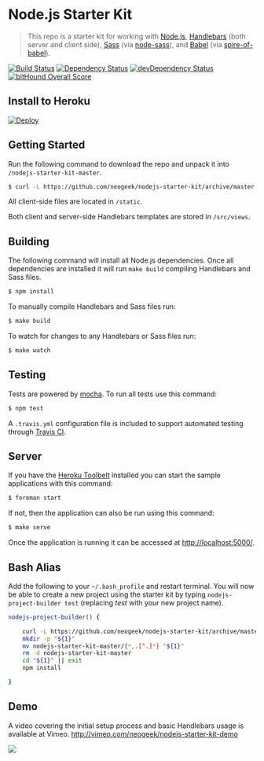 # Node.js Starter Kit

> This repo is a starter kit for working with [Node.js](http://nodejs.org), [Handlebars](http://handlebarsjs.com) (both server and client side), [Sass](http://sass-lang.com) (via [node-sass](https://github.com/sass/node-sass)), and [Babel](https://babeljs.io/) (via [spire-of-babel](https://github.com/neogeek/spire-of-babel)).

[![Build Status](https://travis-ci.org/neogeek/nodejs-starter-kit.svg?branch=master)](https://travis-ci.org/neogeek/nodejs-starter-kit)
[![Dependency Status](https://david-dm.org/neogeek/nodejs-starter-kit.svg)](https://david-dm.org/neogeek/nodejs-starter-kit)
[![devDependency Status](https://david-dm.org/neogeek/nodejs-starter-kit/dev-status.svg)](https://david-dm.org/neogeek/nodejs-starter-kit?type=dev)
[![bitHound Overall Score](https://www.bithound.io/github/neogeek/nodejs-starter-kit/badges/score.svg)](https://www.bithound.io/github/neogeek/nodejs-starter-kit)

## Install to Heroku

[![Deploy](https://www.herokucdn.com/deploy/button.svg)](https://heroku.com/deploy)

## Getting Started

Run the following command to download the repo and unpack it into `/nodejs-starter-kit-master`.

```bash
$ curl -L https://github.com/neogeek/nodejs-starter-kit/archive/master.tar.gz | tar -xz
```

All client-side files are located in `/static`.

Both client and server-side Handlebars templates are stored in `/src/views`.

## Building

The following command will install all Node.js dependencies. Once all dependencies are installed it will run `make build` compiling Handlebars and Sass files.

```bash
$ npm install
```

To manually compile Handlebars and Sass files run:

```bash
$ make build
```

To watch for changes to any Handlebars or Sass files run:

```bash
$ make watch
```

## Testing

Tests are powered by [mocha](http://mochajs.org/). To run all tests use this command:

```bash
$ npm test
```

A `.travis.yml` configuration file is included to support automated testing through [Travis CI](https://travis-ci.org).

## Server

If you have the [Heroku Toolbelt](https://toolbelt.heroku.com) installed you can start the sample applications with this command:

```bash
$ foreman start
```

If not, then the application can also be run using this command:

```bash
$ make serve
```

Once the application is running it can be accessed at <http://localhost:5000/>.

## Bash Alias

Add the following to your `~/.bash_profile` and restart terminal. You will now be able to create a new project using the starter kit by typing `nodejs-project-builder test` (replacing _test_ with your new project name).

```bash
nodejs-project-builder() {

    curl -L https://github.com/neogeek/nodejs-starter-kit/archive/master.tar.gz | tar -xz
    mkdir -p "${1}"
    mv nodejs-starter-kit-master/{*,.[^.]*} "${1}"
    rm -d nodejs-starter-kit-master
    cd "${1}" || exit
    npm install

}
```

## Demo

A video covering the initial setup process and basic Handlebars usage is available at Vimeo. <http://vimeo.com/neogeek/nodejs-starter-kit-demo>

[![](http://i.vimeocdn.com/video/484145719_1280.jpg)](http://vimeo.com/neogeek/nodejs-starter-kit-demo)
